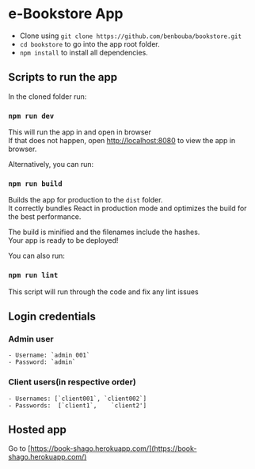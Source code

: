 # e-Bookstore App

 - Clone using `git clone https://github.com/benbouba/bookstore.git`
 - `cd bookstore` to go into the app root folder.
 - `npm install` to install all dependencies.  

## Scripts to run the app

In the cloned folder run:

### `npm run dev`

This will run the app in and open in browser<br>
If that does not happen, open [http://localhost:8080](http://localhost:8080) to view the app in browser.

Alternatively, you can run:
### `npm run build`

Builds the app for production to the `dist` folder.<br>
It correctly bundles React in production mode and optimizes the build for the best performance.

The build is minified and the filenames include the hashes.<br>
Your app is ready to be deployed!

You can also run:

### `npm run lint`
This script will run through the code and fix any lint issues

## Login credentials

### Admin user
    - Username: `admin 001`
    - Password: `admin`
### Client users(in respective order)
    - Usernames: [`client001`, `client002`]
    - Passwords:  [`client1`,    `client2']

## Hosted app
Go to [https://book-shago.herokuapp.com/](https://book-shago.herokuapp.com/)
